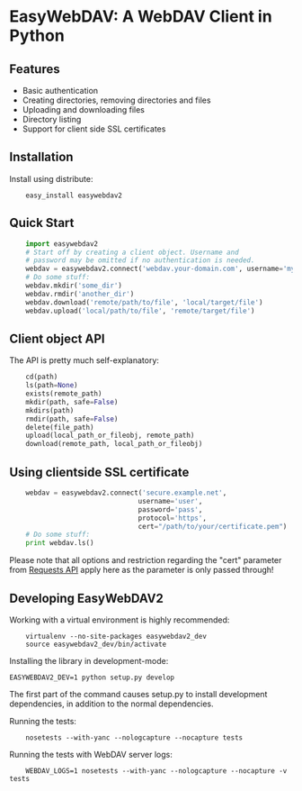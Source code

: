 EasyWebDAV: A WebDAV Client in Python
=====================================

Features
--------

* Basic authentication
* Creating directories, removing directories and files
* Uploading and downloading files
* Directory listing
* Support for client side SSL certificates

Installation
------------

Install using distribute:

```shell
    easy_install easywebdav2
```

Quick Start
-----------

```python
    import easywebdav2
    # Start off by creating a client object. Username and
    # password may be omitted if no authentication is needed.
    webdav = easywebdav2.connect('webdav.your-domain.com', username='myuser', password='mypass')
    # Do some stuff:
    webdav.mkdir('some_dir')
    webdav.rmdir('another_dir')
    webdav.download('remote/path/to/file', 'local/target/file')
    webdav.upload('local/path/to/file', 'remote/target/file')
```

Client object API
-----------------

The API is pretty much self-explanatory:

```python
    cd(path)
    ls(path=None)
    exists(remote_path)
    mkdir(path, safe=False)
    mkdirs(path)
    rmdir(path, safe=False)
    delete(file_path)
    upload(local_path_or_fileobj, remote_path)
    download(remote_path, local_path_or_fileobj)
```

Using clientside SSL certificate
--------------------------------

```python
    webdav = easywebdav2.connect('secure.example.net',
                                username='user',
                                password='pass',
                                protocol='https',
                                cert="/path/to/your/certificate.pem")
    # Do some stuff:
    print webdav.ls()
```

Please note that all options and restriction regarding the "cert" parameter from
[Requests API](http://docs.python-requests.org/en/latest/api/) apply here as the parameter is only passed through!

Developing EasyWebDAV2
---------------------

Working with a virtual environment is highly recommended:

```shell
    virtualenv --no-site-packages easywebdav2_dev
    source easywebdav2_dev/bin/activate
```

Installing the library in development-mode:

    EASYWEBDAV2_DEV=1 python setup.py develop

The first part of the command causes setup.py to install development dependencies, in addition to the normal dependencies.

Running the tests:

```shell
    nosetests --with-yanc --nologcapture --nocapture tests
```

Running the tests with WebDAV server logs:

```shell
    WEBDAV_LOGS=1 nosetests --with-yanc --nologcapture --nocapture -v tests
```